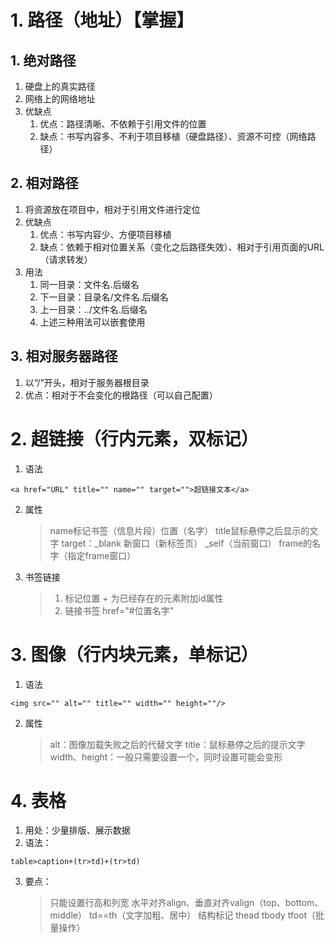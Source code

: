# 1. 路径（地址）【掌握】
## 1. 绝对路径
1. 硬盘上的真实路径
2. 网络上的网络地址
3. 优缺点
	1. 优点：路径清晰、不依赖于引用文件的位置
	2. 缺点：书写内容多、不利于项目移植（硬盘路径）、资源不可控（网络路径）
## 2. 相对路径
1. 将资源放在项目中，相对于引用文件进行定位
2. 优缺点
	1. 优点：书写内容少、方便项目移植
	2. 缺点：依赖于相对位置关系（变化之后路径失效）、相对于引用页面的URL（请求转发）
3. 用法
	1. 同一目录：文件名.后缀名
	2. 下一目录：目录名/文件名.后缀名
	3. 上一目录：../文件名.后缀名
	4. 上述三种用法可以嵌套使用
## 3. 相对服务器路径
1. 以“/”开头，相对于服务器根目录
2. 优点：相对于不会变化的根路径（可以自己配置）
# 2. 超链接（行内元素，双标记）
1. 语法
```
<a href="URL" title="" name="" target="">超链接文本</a>
```
2. 属性
	> name标记书签（信息片段）位置（名字）
	> title鼠标悬停之后显示的文字
	> target：_blank 新窗口（新标签页） _self（当前窗口） frame的名字（指定frame窗口）
3. 书签链接
	> 1. 标记位置 + 为已经存在的元素附加id属性
	> 2. 链接书签 href="#位置名字"
# 3. 图像（行内块元素，单标记）
1. 语法
```
<img src="" alt="" title="" width="" height=""/>
```
2. 属性
	> alt：图像加载失败之后的代替文字
	> title：鼠标悬停之后的提示文字
	> width、height：一般只需要设置一个，同时设置可能会变形
# 4. 表格
1. 用处：少量排版、展示数据
2. 语法：
```
table>caption+(tr>td)+(tr>td)
```
3. 要点：
	> 只能设置行高和列宽
	> 水平对齐align、垂直对齐valign（top、bottom、middle）
	> td==th（文字加粗、居中）
	> 结构标记 thead tbody tfoot（批量操作）
